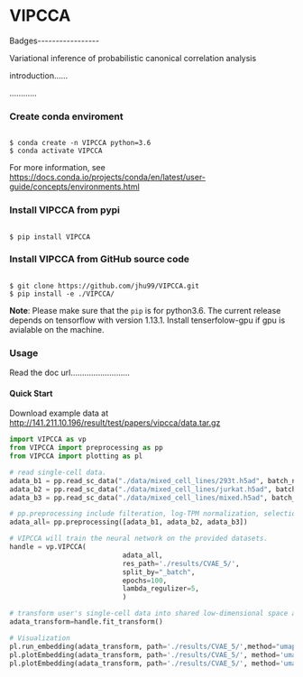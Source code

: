 # VIPCCA
Badges-----------------

Variational inference of probabilistic canonical correlation analysis

introduction......

............

### Create conda enviroment

```shell

$ conda create -n VIPCCA python=3.6
$ conda activate VIPCCA
```
For more information, see https://docs.conda.io/projects/conda/en/latest/user-guide/concepts/environments.html

### Install VIPCCA from pypi

```shell

$ pip install VIPCCA
```

### Install VIPCCA from GitHub source code
```shell

$ git clone https://github.com/jhu99/VIPCCA.git
$ pip install -e ./VIPCCA/
```

**Note**: Please make sure that the `pip` is for python3.6. The current release depends on tensorflow with version 1.13.1. Install tenserfolow-gpu if gpu is avialable on the machine.


### Usage

Read the doc url..........................

#### Quick Start

Download example data at http://141.211.10.196/result/test/papers/vipcca/data.tar.gz

```python
import VIPCCA as vp
from VIPCCA import preprocessing as pp
from VIPCCA import plotting as pl

# read single-cell data.
adata_b1 = pp.read_sc_data("./data/mixed_cell_lines/293t.h5ad", batch_name="293t")
adata_b2 = pp.read_sc_data("./data/mixed_cell_lines/jurkat.h5ad", batch_name="jurkat")
adata_b3 = pp.read_sc_data("./data/mixed_cell_lines/mixed.h5ad", batch_name="mixed")

# pp.preprocessing include filteration, log-TPM normalization, selection of highly variable genes.
adata_all= pp.preprocessing([adata_b1, adata_b2, adata_b3])

# VIPCCA will train the neural network on the provided datasets.
handle = vp.VIPCCA(
							adata_all,
							res_path='./results/CVAE_5/',
							split_by="_batch",
							epochs=100,
							lambda_regulizer=5,
							)

# transform user's single-cell data into shared low-dimensional space and recover gene expression.
adata_transform=handle.fit_transform()

# Visualization
pl.run_embedding(adata_transform, path='./results/CVAE_5/',method="umap")
pl.plotEmbedding(adata_transform, path='./results/CVAE_5/', method='umap', group_by="_batch",legend_loc="right margin")
pl.plotEmbedding(adata_transform, path='./results/CVAE_5/', method='umap', group_by="celltype",legend_loc="on data")
```


